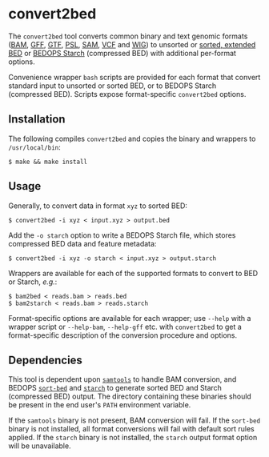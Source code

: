 convert2bed
===========

The `convert2bed` tool converts common binary and text genomic formats ([BAM](http://samtools.github.io/hts-specs/SAMv1.pdf), [GFF](http://www.sequenceontology.org/gff3.shtml), [GTF](http://mblab.wustl.edu/GTF22.html), [PSL](http://genome.ucsc.edu/FAQ/FAQformat.html#format2), [SAM](http://samtools.github.io/hts-specs/SAMv1.pdf), [VCF](http://samtools.github.io/hts-specs/VCFv4.2.pdf) and [WIG](http://genome.ucsc.edu/goldenpath/help/wiggle.html)) to unsorted or [sorted, extended BED](http://bedops.readthedocs.org/en/latest/content/reference/file-management/sorting/sort-bed.html) or [BEDOPS Starch](http://bedops.readthedocs.org/en/latest/content/reference/file-management/compression/starch.html) (compressed BED) with additional per-format options. 

Convenience wrapper `bash` scripts are provided for each format that convert standard input to unsorted or sorted BED, or to BEDOPS Starch (compressed BED). Scripts expose format-specific ``convert2bed`` options.

Installation
------------

The following compiles `convert2bed` and copies the binary and wrappers to `/usr/local/bin`:

    $ make && make install

Usage
-----

Generally, to convert data in format `xyz` to sorted BED:

    $ convert2bed -i xyz < input.xyz > output.bed

Add the `-o starch` option to write a BEDOPS Starch file, which stores compressed BED data and feature metadata:

    $ convert2bed -i xyz -o starch < input.xyz > output.starch

Wrappers are available for each of the supported formats to convert to BED or Starch, *e.g.*:

    $ bam2bed < reads.bam > reads.bed
    $ bam2starch < reads.bam > reads.starch

Format-specific options are available for each wrapper; use `--help` with a wrapper script or `--help-bam`, `--help-gff` etc. with `convert2bed` to get a format-specific description of the conversion procedure and options.

Dependencies
------------

This tool is dependent upon [`samtools`](https://github.com/samtools/samtools) to handle BAM conversion, and BEDOPS [`sort-bed`](http://bedops.readthedocs.org/en/latest/content/reference/file-management/sorting/sort-bed.html) and [`starch`](http://bedops.readthedocs.org/en/latest/content/reference/file-management/compression/starch.html) to generate sorted BED and Starch (compressed BED) output. The directory containing these binaries should be present in the end user's `PATH` environment variable. 

If the `samtools` binary is not present, BAM conversion will fail. If the `sort-bed` binary is not installed, all format conversions will fail with default sort rules applied. If the `starch` binary is not installed, the `starch` output format option will be unavailable.